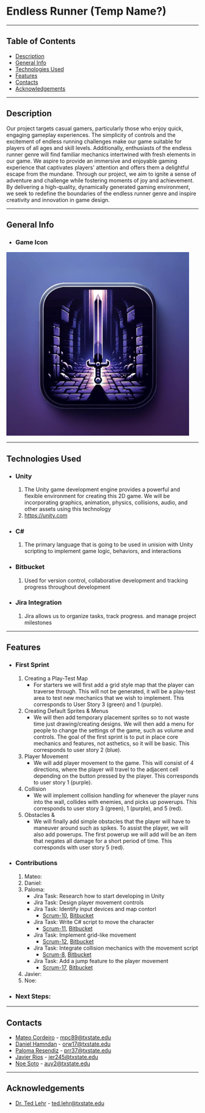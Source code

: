 # **Endless Runner** (Temp Name?)

---
## Table of Contents
* [Description](#description)
* [General Info](#general-info)
* [Technologies Used](#technologies-used)
* [Features](#features)
* [Contacts](#contacts)
* [Acknowledgements](#acknowledgements)

---
## Description

Our project targets casual gamers, particularly those who enjoy quick, engaging gameplay experiences. The simplicity of controls and the excitement of endless running challenges make our game suitable for players of all ages and skill levels. Additionally, enthusiasts of the endless runner genre will find familiar mechanics intertwined with fresh elements in our game.
We aspire to provide an immersive and enjoyable gaming experience that captivates players' attention and offers them a delightful escape from the mundane. Through our project, we aim to ignite a sense of adventure and challenge while fostering moments of joy and achievement. By delivering a high-quality, dynamically generated gaming environment, we seek to redefine the boundaries of the endless runner genre and inspire creativity and innovation in game design.

---
## General Info

* ### Game Icon
![Image Description](./Icon.png)

---
## Technologies Used
* ### Unity
	1. The Unity game development engine provides a powerful and flexible environment for creating this 2D game. We will be incorporating graphics, animation, physics, collisions, audio, and other assets using this technology
	2. https://unity.com
* ### C\#
	1. The primary language that is going to be used in unision with Unity scripting to implement game logic, behaviors, and interactions
* ### Bitbucket 
	1. Used for version control, collaborative development and tracking progress throughout development
* ### Jira Integration
	1. Jira allows us to organize tasks, track progress. and manage project milestones

---
## Features
* ### First Sprint
	1. Creating a Play-Test Map 
		- For starters we will first add a grid style map that the player can traverse through. This will not be generated, it will be a play-test area to test new mechanics that we wish to implement. This corresponds to User Story 3 (green) and 1 (purple).
	2. Creating Default Sprites & Menus
		- We will then add temporary placement sprites so to not waste time just drawing/creating designs. We will then add a menu for people to change the settings of the game, such as volume and controls. The goal of the first sprint is to put in place core mechanics and features, not asthetics, so it will be basic. This corresponds to user story 2 (blue).
	3. Player Movement
		- We will add player movement to the game. This will consist of 4 directions, where the player will travel to the adjacent cell depending on the button pressed by the player. This corresponds to user story 1 (purple).
	4. Collision
		- We will implement collision handling for whenever the player runs into the wall, collides with enemies, and picks up powerups. This corresponds to user story 3 (green), 1 (purple), and 5 (red). 
	5. Obstacles & 
		- We will finally add simple obstacles that the player will have to maneuver around such as spikes. To assist the player, we will also add powerups. The first powerup we will add will be an item that negates all damage for a short period of time. This corresponds with user story 5 (red).
* ### Contributions
	1. Mateo:
	2. Daniel:
	3. Paloma:
		- Jira Task: Research how to start developing in Unity
		- Jira Task: Design player movement controls
		- Jira Task: Identify input devices and map contorl
			- [Scrum-10](https://cs3398s24betazoids.atlassian.net/browse/SCRUM-10),
    		[Bitbucket](https://bitbucket.org/cs3398s24betazoids/endlessrunner/src/b846000a7ae136e17e58f4981c2a3ab3081cc058/?at=feature%2FSCRUM-10-identify-input-devices-and-map-)
		- Jira Task: Write C# script to move the character
			- [Scrum-11](https://cs3398s24betazoids.atlassian.net/browse/SCRUM-11),
    		[Bitbucket](https://bitbucket.org/cs3398s24betazoids/endlessrunner/src/17f2029ca0b78bc82b2990db0ee087f22b5960fe/?at=feature%2FSCRUM-11-write-a-script-in-c-to-move-the)
		- Jira Task: Implement grid-like movement
			- [Scrum-12](https://cs3398s24betazoids.atlassian.net/browse/SCRUM-12),
    		[Bitbucket](https://bitbucket.org/cs3398s24betazoids/endlessrunner/src/be34ed4a4a5b2dfca0c522b773ce71fbcd3bddd8/?at=feature%2FSCRUM-12-implement-grid-like-movement)
		- Jira Task: Integrate collision mechanics with the movement script
			- [Scrum-8](https://cs3398s24betazoids.atlassian.net/browse/SCRUM-12),
    		[Bitbucket](https://bitbucket.org/cs3398s24betazoids/endlessrunner/src/be34ed4a4a5b2dfca0c522b773ce71fbcd3bddd8/?at=feature%2FSCRUM-12-implement-grid-like-movement)
		- Jira Task: Add a jump feature to the player movement
			- [Scrum-17](https://cs3398s24betazoids.atlassian.net/browse/SCRUM-12),
    		[Bitbucket](https://bitbucket.org/cs3398s24betazoids/endlessrunner/src/be34ed4a4a5b2dfca0c522b773ce71fbcd3bddd8/?at=feature%2FSCRUM-12-implement-grid-like-movement)
	4. Javier:
	5. Noe:
* ### Next Steps:
---
## Contacts
- [Mateo Cordeiro](www.linkedin.com/in/mateo-cordeiro-bb3a41b7) - mpc89@txstate.edu
- [Daniel Hamndan]() - orw17@txstate.edu
- [Paloma Resendiz]() - prr37@txstate.edu
- [Javier Rios]() - jer245@txstate.edu
- [Noe Soto]() - auy2@txstate.edu

---
## Acknowledgements
- [Dr. Ted Lehr]() - ted.lehr@txstate.edu